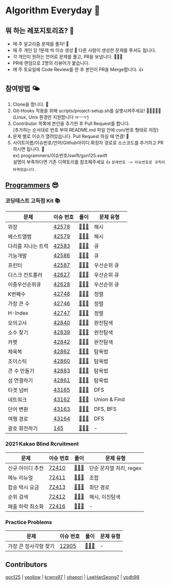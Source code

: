 # Algorithm Everyday 🥳
## 뭐 하는 레포지토리죠? 🤔
 - 매 주 알고리즘 문제를 풀자! 📒
 - 매 주 개인 당 1문제 씩 이슈 생성 🔖 다른 사람이 생성한 문제를 푸셔도 됩니다.
 - 각 개인이 원하는 언어로 문제를 풀고, PR을 보냅니다. 🧑🏼‍💻
 - PR에 랜덤으로 2명의 리뷰어가 붙습니다. 
 - 매 주 토요일에 Code Review를 한 후 본인이 PR을 Merge합니다. 👍
## 참여방법 🌤
1. Clone을 합니다. 🍴
2. Git-Hooks 적용을 위해 scripts/project-setup.sh를 실행시켜주세요! 🏃‍♀️🏃‍♂️🏃 (Linux, Unix 환경만 지원합니다 ㅠㅡㅜ)
3. Contributor 목록에 본인을 추가한 후 Pull Request를 합니다. <br> (추가하는 순서대로 번호 부여 README.md 파일 안에 con/번호 형태로 저장)
4. 문제 별로 이슈가 열려있습니다. Pull Request 하실 때 연결! 👻
5. 사이트이름/이슈번호/언어/Github아이디.확장자 경로로 소스코드를 추가하고 PR 하시면 됩니다. 🐥 <br> ex) programmers/이슈번호/swift/gon125.swift <br>설명이 부족하다면 기존 디렉토리를 참조해주세요 👍 `문제번호 -> 이슈번호로 규칙이 바뀌었습니다. `

## [Programmers](https://programmers.co.kr) 😎
### 코딩테스트 고득점 Kit 📚 
| 문제 | 이슈 번호 | 풀이 | 문제 유형 |
| --- | --- | --- | ----- |
| 위장 | [42578][p/42578] | [🧑🏻‍💻][p/42578/solution] | 해시 |
| 베스트앨범 | [42579][p/42579] | [🧑🏻‍💻][p/42579/solution] | 해시 |
| 다리를 지나는 트럭 | [42583][p/42583] | [🧑🏻‍💻][p/42583/solution] | 큐 |
| 기능개발 | [42586][p/42586] | [🧑🏻‍💻][p/42586/solution] | 큐 |
| 프린터 | [42587][p/42587] | [🧑🏻‍💻][p/42587/solution] | 우선순위 큐 |
| 디스크 컨트롤러 | [42627][p/42627] | [🧑🏻‍💻][p/42627/solution] | 우선순위 큐 |
| 이중우선순위큐 | [42628][p/42628] | [🧑🏻‍💻][p/42628/solution] | 우선순위 큐 |
| K번째수 | [42748][p/42748] | [🧑🏻‍💻][p/42748/solution] | 정렬 |
| 가장 큰 수 | [42746][p/42746] | [🧑🏻‍💻][p/42746/solution] | 정렬 |
| H-Index | [42747][p/42747] | [🧑🏻‍💻][p/42747/solution] | 정렬 |
| 모의고사 | [42840][p/42840] | [🧑🏻‍💻][p/42840/solution] | 완전탐색 |
| 소수 찾기 | [42839][p/42839] | [🧑🏻‍💻][p/42839/solution] | 완전탐색 |
| 카펫 | [42842][p/42842] | [🧑🏻‍💻][p/42842/solution] | 완전탐색 |
| 체육복 | [42862][p/42862] | [🧑🏻‍💻][p/42862/solution] | 탐욕법 |
| 조이스틱 | [42860][p/42860] | [🧑🏻‍💻][p/42860/solution] | 탐욕법 |
| 큰 수 만들기 | [42883][p/42883] | [🧑🏻‍💻][p/42883/solution] | 탐욕법 |
| 섬 연결하기 | [42861][p/42861] | [🧑🏻‍💻][p/42861/solution] | 탐욕법 |
| 타겟 넘버 | [43165][p/43165] | [🧑🏻‍💻][p/43165/solution] | DFS |
| 네트워크 | [43162][p/43162] | [🧑🏻‍💻][p/43162/solution] | Union & Find |
| 단어 변환 | [43163][p/43163] | [🧑🏻‍💻][p/43163/solution] | DFS, BFS |
| 여행 경로 | [43164][p/43164] | [🧑🏻‍💻][p/43164/solution] | DFS |
| 괄호 회전하기 | [145][p/145] | [🧑🏻‍💻][p/145/solution] | - |

[p/145]: https://programmers.co.kr/learn/courses/30/lessons/76502
[p/145/solution]: /programmers/145

[p/43165]: https://programmers.co.kr/learn/courses/30/lessons/43165
[p/43165/solution]: /programmers/43165
[p/43162]: https://programmers.co.kr/learn/courses/30/lessons/43162
[p/43162/solution]: /programmers/43162
[p/43163]: https://programmers.co.kr/learn/courses/30/lessons/43163
[p/43163/solution]: /programmers/43163
[p/43164]: https://programmers.co.kr/learn/courses/30/lessons/43164
[p/43164/solution]: /programmers/43164

[p/42862]: https://programmers.co.kr/learn/courses/30/lessons/42862
[p/42862/solution]: /programmers/42862
[p/42860]: https://programmers.co.kr/learn/courses/30/lessons/42860
[p/42860/solution]: /programmers/42860
[p/42883]: https://programmers.co.kr/learn/courses/30/lessons/42883
[p/42883/solution]: /programmers/42883
[p/42861]: https://programmers.co.kr/learn/courses/30/lessons/42861
[p/42861/solution]: /programmers/42861

[p/42840]: https://programmers.co.kr/learn/courses/30/lessons/42840
[p/42840/solution]: /programmers/42840
[p/42839]: https://programmers.co.kr/learn/courses/30/lessons/42839
[p/42839/solution]: /programmers/42839
[p/42842]: https://programmers.co.kr/learn/courses/30/lessons/42842
[p/42842/solution]: /programmers/42842

[p/42748]: https://programmers.co.kr/learn/courses/30/lessons/42748
[p/42748/solution]: /programmers/42748
[p/42746]: https://programmers.co.kr/learn/courses/30/lessons/42746
[p/42746/solution]: /programmers/42746
[p/42747]: https://programmers.co.kr/learn/courses/30/lessons/42747
[p/42747/solution]: /programmers/42747

[p/42628]: https://programmers.co.kr/learn/courses/30/lessons/42628
[p/42628/solution]: /programmers/42628

[p/42627]: https://programmers.co.kr/learn/courses/30/lessons/42627
[p/42627/solution]: /programmers/42627

[p/42587]: https://programmers.co.kr/learn/courses/30/lessons/42587
[p/42587/solution]: /programmers/42587

[p/42586]: https://programmers.co.kr/learn/courses/30/lessons/42586
[p/42586/solution]: /programmers/42586

[p/42583]: https://programmers.co.kr/learn/courses/30/lessons/42583
[p/42583/solution]: /programmers/42583

[p/42578]: https://programmers.co.kr/learn/courses/30/lessons/42578
[p/42578/solution]: /programmers/42578

[p/42579]: https://programmers.co.kr/learn/courses/30/lessons/42579
[p/42579/solution]: /programmers/42579

### 2021 Kakao Blind Rcruitment 
| 문제 | 이슈 번호 | 풀이 | 문제 유형 |
| --- | --- | --- | ----- |
| 신규 아이디 추천 | [72410][p/72410] | [🧑🏻‍💻][p/72410/solution] | 단순 문자열 처리, regex |
| 메뉴 리뉴얼 | [72411][p/72411] | [🧑🏻‍💻][p/72411/solution] | 조합 |
| 합승 택시 요금 | [72413][p/72413] | [🧑🏻‍💻][p/72413/solution] | 최단 경로 |
| 순위 검색 | [72412][p/72412] | [🧑🏻‍💻][p/72412/solution] | 해시, 이진탐색 |
| 매출 하락 최소화 | [72416][p/72416] | [🧑🏻‍💻][p/72416/solution] | - |

[p/72416]: https://programmers.co.kr/learn/courses/30/lessons/72416
[p/72416/solution]: /programmers/72416

[p/72412]: https://programmers.co.kr/learn/courses/30/lessons/72412
[p/72412/solution]: /programmers/72412

[p/72413]: https://programmers.co.kr/learn/courses/30/lessons/72413
[p/72413/solution]: /programmers/72413

[p/72411]: https://programmers.co.kr/learn/courses/30/lessons/72411
[p/72411/solution]: /programmers/72411

[p/72410]: https://programmers.co.kr/learn/courses/30/lessons/72410
[p/72410/solution]: /programmers/72410

### Practice Problems
| 문제 | 이슈 번호 |  풀이  | 문제 유형 |
| --- | --- | ----- | ----- |
| 가장 큰 정사각형 찾기 | [12905][p/12905] | [🧑🏻‍💻][p/12905/solution] | - |

[p/12905]: https://programmers.co.kr/learn/courses/30/lessons/12905
[p/12905/solution]: /programmers/12905

## Contributors
[gon125][con/1] | [yeollow][con/2] | [krwns97][con/3] | [ohaeori][con/4] | [LeeHanSeong7][con/5] | [vpdh98][con/6]

[comment]: <> (예시: con/본인 원하는 번호: 깃허브 링크)
[con/1]: https://github.com/gon125
[con/2]: https://github.com/yeollow
[con/3]: https://github.com/krwns97
[con/4]: https://github.com/ohaeori
[con/5]: https://github.com/LeeHanSeong7
[con/6]: https://github.com/vpdh98
